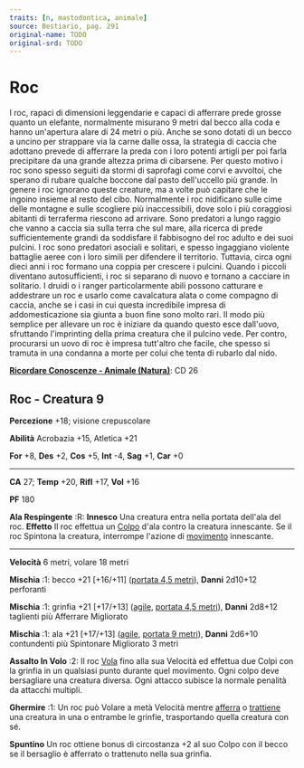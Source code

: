 ```yaml
---
traits: [n, mastodontica, animale]
source: Bestiario, pag. 291
original-name: TODO
original-srd: TODO
---
```


# Roc

I roc, rapaci di dimensioni leggendarie e capaci di afferrare prede grosse
quanto un elefante, normalmente misurano 9 metri dal becco alla coda e hanno
un'apertura alare di 24 metri o più. Anche se sono dotati di un becco a uncino
per strappare via la carne dalle ossa, la strategia di caccia che adottano
prevede di afferrare la preda con i loro potenti artigli per poi farla
precipitare da una grande altezza prima di cibarsene. Per questo motivo i roc
sono spesso seguiti da stormi di saprofagi come corvi e avvoltoi, che sperano di
rubare qualche boccone dal pasto dell'uccello più grande. In genere i roc
ignorano queste creature, ma a volte può capitare che le ingoino insieme al
resto del cibo. Normalmente i roc nidificano sulle cime delle montagne e sulle
scogliere più inaccessibili, dove solo i più coraggiosi abitanti di terraferma
riescono ad arrivare. Sono predatori a lungo raggio che vanno a caccia sia sulla
terra che sul mare, alla ricerca di prede sufficientemente grandi da soddisfare
il fabbisogno del roc adulto e dei suoi pulcini. I roc sono predatori asociali e
solitari, e spesso ingaggiano violente battaglie aeree con i loro simili per
difendere il territorio. Tuttavia, circa ogni dieci anni i roc formano una
coppia per crescere i pulcini. Quando i piccoli diventano autosufficienti, i roc
si separano di nuovo e tornano a cacciare in solitario. I druidi o i ranger
particolarmente abili possono catturare e addestrare un roc e usarlo come
cavalcatura alata o come compagno di caccia, anche se i casi in cui questa
incredibile impresa di addomesticazione sia giunta a buon fine sono molto rari.
II modo più semplice per allevare un roc è iniziare da quando questo esce
dall'uovo, sfruttando l'imprinting della prima creatura che il pulcino vede. Per
contro, procurarsi un uovo di roc è impresa tutt'altro che facile, che spesso si
tramuta in una condanna a morte per colui che tenta di rubarlo dal nido.

**[Ricordare Conoscenze - Animale (Natura)](/azioni/abilita/ricordare-conoscenze)**:
CD 26

## Roc - Creatura 9

**Percezione** +18; visione crepuscolare

**Abilità** Acrobazia +15, Atletica +21

**For** +8, **Des** +2, **Cos** +5, **Int** -4, **Sag** +1, **Car** +0

---

**CA** 27; **Temp** +20, **Rifl** +17, **Vol** +16

**PF** 180

**Ala Respingente** :R: **Innesco** Una creatura entra nella portata dell'ala
del roc. **Effetto** Il roc effettua un [Colpo](/azioni/base/colpire) d'ala
contro la creatura innescante. Se il roc Spintona la creatura, interrompe
l'azione di [movimento](/tratti/movimento) innescante.

---

**Velocità** 6 metri, volare 18 metri

**Mischia** :1: becco +21 \[+16/+11] ([portata 4,5 metri](/tratti/portata)),
**Danni** 2d10+12 perforanti

**Mischia** :1: grinfia +21 \[+17/+13] ([agile](/tratti/agile),
[portata 4,5 metri](/tratti/portata)), **Danni** 2d8+12 taglienti più Afferrare
Migliorato

**Mischia** :1: ala +21 \[+17/+13] ([agile](/tratti/agile),
[portata 9 metri](/tratti/portata)), **Danni** 2d6+10 contundenti più Spintonare
Migliorato 3 metri

**Assalto ln Volo** :2: Il roc [Vola](/azioni/base/volare) fino alla sua
Velocità ed effettua due Colpi con la grinfia in un qualsiasi punto durante quel
movimento. Ogni colpo deve bersagliare una creatura diversa. Ogni attacco
subisce la normale penalità da attacchi multipli.

**Ghermire** :1: Un roc può Volare a metà Velocità mentre
[afferra](/condizioni/afferrare) o [trattiene](/condizioni/trattenuto) una
creatura in una o entrambe le grinfie, trasportando quella creatura con sé.

**Spuntino** Un roc ottiene bonus di circostanza +2 al suo Colpo con il becco se
il bersaglio è afferrato o trattenuto nella sua grinfia.
